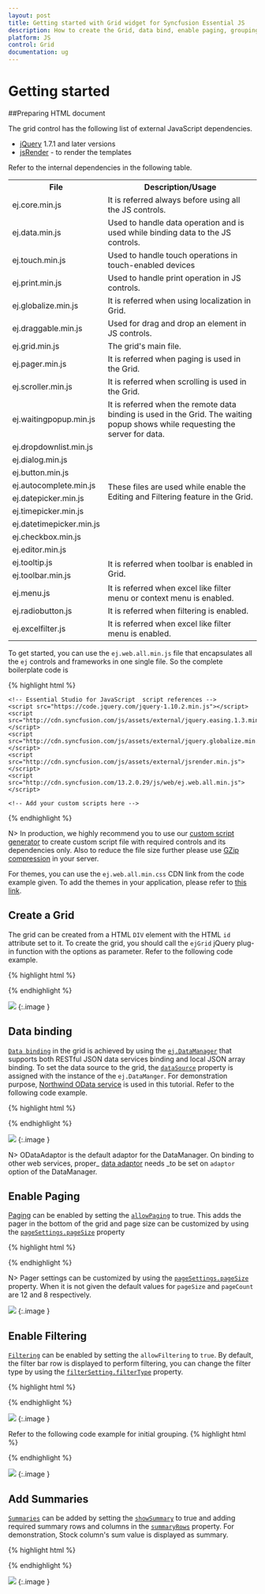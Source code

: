```yaml
---
layout: post
title: Getting started with Grid widget for Syncfusion Essential JS
description: How to create the Grid, data bind, enable paging, grouping, filtering and add summaries
platform: JS
control: Grid
documentation: ug
---
```

# Getting started

##Preparing HTML document

The grid control has the following list of external JavaScript dependencies. 

* [jQuery](http://jquery.com/) 1.7.1 and later versions
* [jsRender](https://github.com/borismoore/jsrender) - to render the templates

Refer to the internal dependencies in the following table.

<table>
<tr>
<th>
File                          </th><th>
Description/Usage</th></tr>
<tr>
<td>
ej.core.min.js</td><td>
It is referred always before using all the JS controls.</td></tr>
<tr>
<td>
ej.data.min.js</td><td>
Used to handle data operation and is used while binding data to the JS controls.</td></tr>
<tr>
<td>
ej.touch.min.js</td><td>
Used to handle touch operations in touch-enabled devices</td></tr>
<tr>
<td>
ej.print.min.js</td><td>
Used to handle print operation in JS controls.</td></tr>
<tr>
<td>
ej.globalize.min.js</td><td>
It is referred when using localization in Grid.</td></tr>
<tr>
<td>
ej.draggable.min.js</td><td>
Used for drag and drop an element in JS controls.</td></tr>
<tr>
<td>
ej.grid.min.js</td><td>
The grid's main file.</td></tr>
<tr>
<td>
ej.pager.min.js</td><td>
It is referred when paging is used in the Grid.  </td></tr>
<tr>
<td>
ej.scroller.min.js</td><td>
It is referred when scrolling is used in the Grid.  </td></tr>
<tr>
<td>
ej.waitingpopup.min.js</td><td>
It is referred when the remote data binding is used in the Grid. The waiting popup shows while requesting the server for data.</td></tr>
<tr>
<td>
ej.dropdownlist.min.js</td><td rowspan = "8">
These files are used while enable the Editing and Filtering feature in the Grid.</td></tr>
<tr>
<td>
ej.dialog.min.js</td></tr>
<tr>
<td>
ej.button.min.js</td></tr>
<tr>
<td>
ej.autocomplete.min.js</td></tr>
<tr>
<td>
ej.datepicker.min.js</td></tr>
<tr>
<td>
ej.timepicker.min.js</td></tr>
<tr>
<td>
ej.datetimepicker.min.js</td></tr>
<tr>
<td>
ej.checkbox.min.js</td></tr>
<tr>
<td>
ej.editor.min.js</td></tr>
<tr>
<td>
ej.tooltip.js</td><td rowspan = "2">
It is referred when toolbar is enabled in Grid.</td></tr>
<tr>
<td>
ej.toolbar.min.js</td></tr>
<tr>
<td>
ej.menu.js</td><td>
It is referred when excel like filter menu or context menu is enabled.</td></tr>
<tr>
<td>
ej.radiobutton.js</td><td>
It is referred when filtering is enabled.</td></tr>
<tr>
<td>
ej.excelfilter.js</td><td>
It is referred when excel like filter menu is enabled.</td></tr>
</table>


To get started, you can use the `ej.web.all.min.js` file that encapsulates all the `ej` controls and frameworks in one single file. So the complete boilerplate code is

{% highlight html %}

<!DOCTYPE html>
<html>
<head>
    <meta name="viewport" content="width=device-width, initial-scale=1.0">
    <meta name="description" content="Essential Studio for JavaScript">
    <meta name="author" content="Syncfusion">
    <title></title>
    <!-- Essential Studio for JavaScript  theme reference -->
    <link rel="stylesheet" href="http://cdn.syncfusion.com/13.2.0.29/js/web/flat-azure/ej.web.all.min.css" />

    <!-- Essential Studio for JavaScript  script references -->
    <script src="https://code.jquery.com/jquery-1.10.2.min.js"></script>
    <script src="http://cdn.syncfusion.com/js/assets/external/jquery.easing.1.3.min.js"> </script>
    <script src="http://cdn.syncfusion.com/js/assets/external/jquery.globalize.min.js"></script>
    <script src="http://cdn.syncfusion.com/js/assets/external/jsrender.min.js"></script>
    <script src="http://cdn.syncfusion.com/13.2.0.29/js/web/ej.web.all.min.js"> </script>

    <!-- Add your custom scripts here -->

</head>
<body>

</body>
</html>
{% endhighlight %}



N> In production, we highly recommend you to use our [custom script generator](http://helpjs.syncfusion.com/js/include-only-the-needed-widgets)  to create custom script file with required controls and its dependencies only. Also to reduce the file size further please use [GZip compression](https://developers.google.com/web/fundamentals/performance/optimizing-content-efficiency/optimize-encoding-and-transfer?hl=en) in your server.

For themes, you can use the `ej.web.all.min.css` CDN link from the code example given. To add the themes in your application, please refer to [this link](http://help.syncfusion.com/js/theming-in-essential-javascript-components).

## Create a Grid

The grid can be created from a HTML `DIV` element with the HTML `id` attribute set to it. To create the grid, you should call the `ejGrid` jQuery plug-in function with the options as parameter. Refer to the following code example.

{% highlight html %}

<div id='Grid'></div>

<script>

    $(function () {
        $('#Grid').ejGrid({
            dataSource: shipDetails
        });
    });

    var shipDetails = [
          { Name: 'Hanari Carnes', City: 'Brazil' },
          { Name: 'Split Rail Beer & Ale', City: 'USA' },
          { Name: 'Ricardo Adocicados', City: 'Brazil' }
    ];

</script>


{% endhighlight %}


![](Getting-started_images/Getting-started_img1.png)
{:.image }


## Data binding

[`Data binding`](http://helpjs.syncfusion.com/js/grid/data-binding) in the grid is achieved by using the [`ej.DataManager`](http://helpjs.syncfusion.com/js/datamanager/overview) that supports both RESTful JSON data services binding and local JSON array binding.  To set the data source to the grid, the [`dataSource`](http://help.syncfusion.com/api/js/ejgrid#members:columns-datasource) property is assigned with the instance of the `ej.DataManger`. For demonstration purpose, [Northwind OData service](http://mvc.syncfusion.com/Services/Northwnd.svc/) is used in this tutorial. Refer to the following code example.

{% highlight html %}

<div id="Grid"></div>
<script type="text/javascript">
    $(function () {// Document is ready.
        //oData Adaptor with DataManager
        var dataManager = new ej.DataManager("http://mvc.syncfusion.com/Services/Northwnd.svc/Foods");
        $("#Grid").ejGrid({
            dataSource: dataManager
        });
    });
</script>

{% endhighlight %}

![](Getting-started_images/Getting-started_img2.png)
{:.image }


N> ODataAdaptor is the default adaptor for the DataManager. On binding to other web services, proper_ [data adaptor](http://helpjs.syncfusion.com/js/datamanager/data-adaptors) needs _to be set on `adaptor` option of the DataManager.


## Enable Paging

[Paging](http://helpjs.syncfusion.com/js/grid/paging) can be enabled by setting the [`allowPaging`](http://help.syncfusion.com/api/js/ejgrid#members:allowpaging) to true.  This adds the pager in the bottom of the grid and page size can be customized by using the [`pageSettings.pageSize`](http://help.syncfusion.com/api/js/ejgrid#members:pagesettings-pagesize) property

{% highlight html %}

<div id="Grid"></div>
<script type="text/javascript">
   $(function () {
        var dataManager = new ej.DataManager("http://mvc.syncfusion.com/Services/Northwnd.svc/Foods");
        $("#Grid").ejGrid({
            dataSource: dataManager,
            allowPaging: true,
            pageSettings: { pageSize: 8 }
       });
   });
</script>
{% endhighlight %}

N> Pager settings can be customized by using the [`pageSettings.pageSize`](http://help.syncfusion.com/api/js/ejgrid#members:pagesettings-pagesize) property. When it is not given the default values for `pageSize` and `pageCount` are 12 and 8 respectively.


![](Getting-started_images/Getting-started_img3.png)
{:.image }


## Enable Filtering

[`Filtering`](/js/grid/filter) can be enabled by setting the `allowFiltering` to `true`. By default, the filter bar row is displayed to perform filtering, you can change the filter type by using the [`filterSetting.filterType`](http://help.syncfusion.com/api/js/ejgrid#members:filtersettings) property.

{% highlight html %}

<div id="Grid"></div>
<script type="text/javascript">
    
    $(function () {
        var dataManager = new ej.DataManager("http://mvc.syncfusion.com/Services/Northwnd.svc/Foods");
        $("#Grid").ejGrid({
             dataSource: dataManager,
             allowPaging: true,
             pageSettings: { pageSize: 8 },
             allowFiltering: true
         });
    });
    </script>
{% endhighlight %}

![](Getting-started_images/Getting-started_img4.png)
{:.image }


## Enable Grouping

[`Grouping`](/js/grid/grouping) can be enabled by setting the [`allowGrouping`](http://help.syncfusion.com/api/js/ejgrid#members:allowgrouping) to `true`.  Columns can be grouped dynamically by drag and drop the grid column header to the group drop area. The initial grouping can be done by adding required column names in the [`groupSettings.groupedColumns`](http://help.syncfusion.com/api/js/ejgrid#members:groupsettings-groupedcolumns) property. 
{% highlight html %}

<div id="Grid"></div>

<script type="text/javascript">
    $(function () {
        var dataManager = new ej.DataManager("http://mvc.syncfusion.com/Services/Northwnd.svc/Foods");
        $("#Grid").ejGrid({
            dataSource: dataManager,
            allowPaging: true,
            pageSettings: { pageSize: 8 },
            allowGrouping: true
        });
    });
</script>
{% endhighlight %}

![](Getting-started_images/Getting-started_img5.png)
{:.image }


Refer to the following code example for initial grouping.
{% highlight html %}

<div id="Grid"></div>
<script type="text/javascript">
    
    $(function () {
      var dataManager = new ej.DataManager("http://mvc.syncfusion.com/Services/Northwnd.svc/Foods");
        $("#Grid").ejGrid({
            dataSource: dataManager,
            allowPaging: true,
            pageSettings: { pageSize: 8 },
            allowGrouping: true,
            groupSettings: { groupedColumns: ["ItemType"] }
         });
    });

</script>
{% endhighlight %}

![](Getting-started_images/Getting-started_img6.png)
{:.image }


## Add Summaries

[`Summaries`](http://helpjs.syncfusion.com/js/grid/summary) can be added by setting the [`showSummary`](http://help.syncfusion.com/api/js/ejgrid#members:showsummary) to true and adding required summary rows and columns in the [`summaryRows`](http://help.syncfusion.com/api/js/ejgrid#members:summaryrows) property. For demonstration, Stock column's sum value is displayed as summary.

{% highlight html %}

<div id="Grid"></div>
<script type="text/javascript">
    $(function () {
        var dataManager = new ej.DataManager("http://mvc.syncfusion.com/Services/Northwnd.svc/Foods");
        $("#Grid").ejGrid({
            dataSource: dataManager,
            allowPaging: true,
            pageSettings: { pageSize: 8 },
            allowGrouping: true,
            groupSettings: { groupedColumns: ["ItemType"] },
            showSummary: true,
            summaryRows: [
                {
                  	title: "Sum",
                  	summaryColumns: [
                    { summaryType: ej.Grid.SummaryType.Sum, displayColumn: "Stock", dataMember: "Stock" }
              	  ]
              }
           ]
        });
    })

</script>
{% endhighlight %}

![](Getting-started_images/Getting-started_img7.png)
{:.image }




